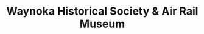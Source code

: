 ---
layout: repo
title: "Waynoka Historical Society & Air Rail Museum"
id: 25211
permalink: repos/25211/
---